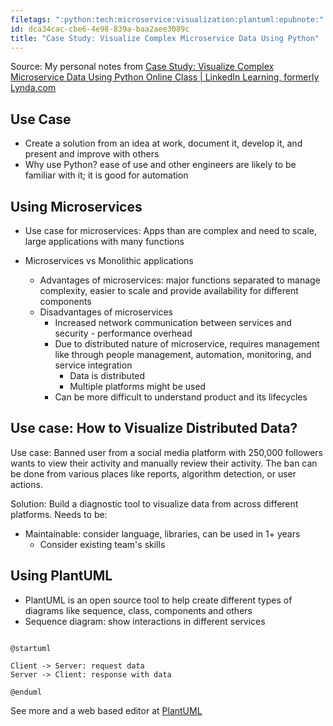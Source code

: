 ```yaml
---
filetags: ":python:tech:microservice:visualization:plantuml:epubnote:"
id: dca34cac-cbe6-4e98-839a-baa2aee3089c
title: "Case Study: Visualize Complex Microservice Data Using Python"
---
```


Source: My personal notes from [Case Study: Visualize Complex
Microservice Data Using Python Online Class \| LinkedIn Learning,
formerly
Lynda.com](https://www.linkedin.com/learning/case-study-visualize-complex-microservice-data-using-python/)

## Use Case

- Create a solution from an idea at work, document it, develop it, and
  present and improve with others
- Why use Python? ease of use and other engineers are likely to be
  familiar with it; it is good for automation

## Using Microservices

- Use case for microservices: Apps than are complex and need to scale,
  large applications with many functions

- Microservices vs Monolithic applications

  - Advantages of microservices: major functions separated to manage
    complexity, easier to scale and provide availability for different
    components
  - Disadvantages of microservices
    - Increased network communication between services and security -
      performance overhead
    - Due to distributed nature of microservice, requires management
      like through people management, automation, monitoring, and
      service integration
      - Data is distributed
      - Multiple platforms might be used
    - Can be more difficult to understand product and its lifecycles

## Use case: How to Visualize Distributed Data?

Use case: Banned user from a social media platform with 250,000
followers wants to view their activity and manually review their
activity. The ban can be done from various places like reports,
algorithm detection, or user actions.

Solution: Build a diagnostic tool to visualize data from across
different platforms. Needs to be:

- Maintainable: consider language, libraries, can be used in 1+ years
  - Consider existing team's skills

## Using PlantUML

- PlantUML is an open source tool to help create different types of
  diagrams like sequence, class, components and others
- Sequence diagram: show interactions in different services

``` plantuml

@startuml

Client -> Server: request data
Server -> Client: response with data

@enduml

```

See more and a web based editor at [PlantUML](https://www.plantuml.com/)
